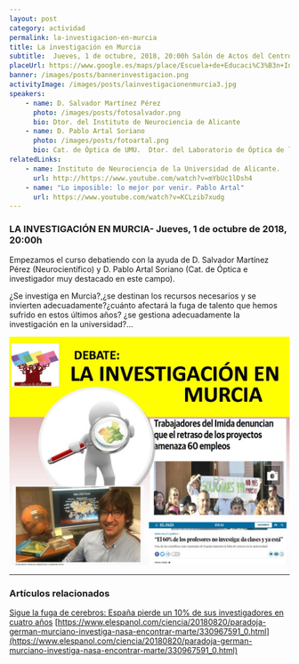 ```yaml
---
layout: post
category: actividad
permalink: la-investigacion-en-murcia
title: La investigación en Murcia
subtitle:  Jueves, 1 de octubre, 2018, 20:00h Salón de Actos del Centro de Infantil Nº 1(Paseo Rosales)
placeUrl: https://www.google.es/maps/place/Escuela+de+Educaci%C3%B3n+Infantil+N%C2%BA+1/@38.0511487,-1.2141566,15z/data=!4m5!3m4!1s0xd6380aa063461a5:0xa4a6aa5b957bba25!8m2!3d38.0523753!4d-1.2133646
banner: /images/posts/bannerinvestigacion.png
activityImage: /images/posts/lainvestigacionenmurcia3.jpg
speakers: 
    - name: D. Salvador Martínez Pérez
      photo: /images/posts/fotosalvador.png
      bio: Dtor. del Instituto de Neurociencia de Alicante
    - name: D. Pablo Artal Soriano
      photo: /images/posts/fotoartal.png
      bio: Cat. de Óptica de UMU.  Dtor. del Laboratorio de Óptica de la UMU
relatedLinks: 
    - name: Instituto de Neurociencia de la Universidad de Alicante.
      url: http://https://www.youtube.com/watch?v=mYbUc1lDsh4
    - name: "Lo imposible: lo mejor por venir. Pablo Artal"
      url: https://www.youtube.com/watch?v=KCLzib7xudg   
---
```


###  LA INVESTIGACIÓN  EN MURCIA- Jueves, 1 de octubre de 2018, 20:00h

Empezamos el curso debatiendo con la ayuda de D. Salvador Martínez Pérez (Neurocientífico) y D. Pablo Artal Soriano (Cat. de Óptica e investigador muy destacado en este campo).  

¿Se investiga en Murcia?,¿se destinan los recursos necesarios y se invierten adecuadamente?¿cuánto afectará la fuga de talento que hemos sufrido en estos últimos años? ¿se gestiona adecuadamente la investigación en la universidad?...

![cartel](/images/posts/bannerinvestigacion.png)
***

### Artículos relacionados

[Sigue la fuga de cerebros: España pierde un 10% de sus investigadores en cuatro años](https://www.elconfidencial.com/tecnologia/ciencia/2016-06-06/investigacion-ciencia-espana_1212248)
[https://www.elespanol.com/ciencia/20180820/paradoja-german-murciano-investiga-nasa-encontrar-marte/330967591_0.html](https://www.elespanol.com/ciencia/20180820/paradoja-german-murciano-investiga-nasa-encontrar-marte/330967591_0.html)

